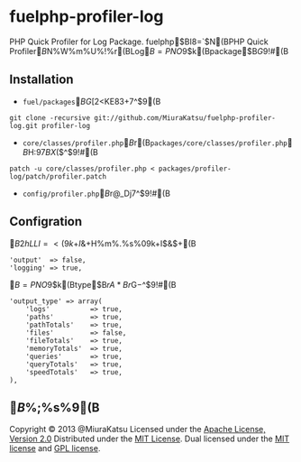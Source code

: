 fuelphp-profiler-log
====================
PHP Quick Profiler for Log Package.
fuelphp$BI8=`$N(BPHP Quick Profiler$B$N%W%m%U%!%$%k>pJs$r(BLog$B=PNO$9$k(Bpackage$B$G$9!#(B  

Installation
------
+ `fuel/packages`$BG[2<$KE83+$7$^$9(B

 `git clone -recursive git://github.com/MiuraKatsu/fuelphp-profiler-log.git profiler-log`

+ `core/classes/profiler.php`$B$r(B`packages/core/classes/profiler.php`$B$H:9$7BX$($^$9!#(B

 `patch -u core/classes/profiler.php < packages/profiler-log/patch/profiler.patch`

+ `config/profiler.php`$B$r@_Dj$7$^$9!#(B

Configration
------
$B2hLLI=<($9$k$+$I$&$+$H%m%.%s%0$9$k$+$I$&$+(B

	'output'  => false,
	'logging' => true,

$B=PNO$9$k(Btype$B$rA*Br$G$-$^$9!#(B

	'output_type' => array(
		'logs'			=> true,
		'paths'			=> true,
		'pathTotals'	=> true,
		'files'			=> false,
		'fileTotals'	=> true,
		'memoryTotals'	=> true,
		'queries'		=> true,
		'queryTotals'	=> true,
		'speedTotals'	=> true,
	),


$B%i%$%;%s%9(B
----------
Copyright &copy; 2013 @MiuraKatsu
Licensed under the [Apache License, Version 2.0][Apache]
Distributed under the [MIT License][mit].
Dual licensed under the [MIT license][MIT] and [GPL license][GPL].
 
[Apache]: http://www.apache.org/licenses/LICENSE-2.0
[MIT]: http://www.opensource.org/licenses/mit-license.php
[GPL]: http://www.gnu.org/licenses/gpl.html

